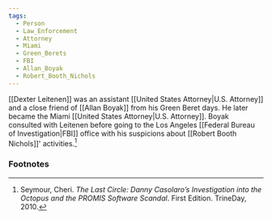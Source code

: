 ```yaml
---
tags:
  - Person
  - Law_Enforcement
  - Attorney
  - Miami
  - Green_Berets
  - FBI
  - Allan_Boyak
  - Robert_Booth_Nichols
---
```

[[Dexter Leitenen]] was an assistant [[United States Attorney|U.S. Attorney]] and a close friend of [[Allan Boyak]] from his Green Beret days. He later became the Miami [[United States Attorney|U.S. Attorney]]. Boyak consulted with Leitenen before going to the Los Angeles [[Federal Bureau of Investigation|FBI]] office with his suspicions about [[Robert Booth Nichols]]' activities.[^1]

### Footnotes

[^1]: Seymour, Cheri. *The Last Circle: Danny Casolaro’s Investigation into the Octopus and the PROMIS Software Scandal*. First Edition. TrineDay, 2010.